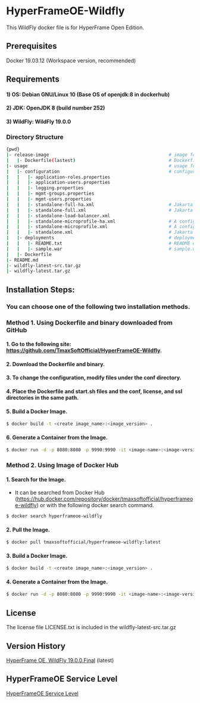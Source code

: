 # HyperFrameOE-Wildfly

This WildFly docker file is for HyperFrame Open Edition.

## Prerequisites

Docker 19.03.12 (Workspace version, recommended)

## Requirements

#### 1) OS: Debian GNU/Linux 10 (Base OS of openjdk:8 in dockerhub)
#### 2) JDK: OpenJDK 8 (build number 252) 
#### 3) WildFly: WildFly 19.0.0 

### Directory Structure

```bash
{pwd}                                                                       
|- release-image                                             # image folder  
|   |- Dockerfile(lastest)                                   # Dockerfile for base wildfly image using openjdk:8 on dockerhub
|- usage                                                     # usage folder  
|   |- configuration                                         # configuration folders
|   |   |- application-roles.properties                     
|   |   |- application-users.properties                      
|   |   |- logging.properties                                
|   |   |- mgmt-groups.properties                            
|   |   |- mgmt-users.properties                             
|   |   |- standalone-full-ha.xml                            # Jakarta Full Platform certified configuration with high availability
|   |   |- standalone-full.xml                               # Jakarta Full Platform certified configuration including all the required technologies
|   |   |- standalone-load-balancer.xml                     
|   |   |- standalone-microprofile-ha.xml                    # A configuration oriented toward microservices, similar to standalone-microprofile.xml but with support for high availability web sessions and distributed Hibernate second level caching.
|   |   |- standalone-microprofile.xml                       # A configuration oriented toward microservices, providing our MicroProfile platform implementations combined with JAX-RS and technologies JAX-RS application’s commonly use to integrate with external services.
|   |   |- standalone.xml                                    # Jakarta web profile certified configuration with the required technologies plus those noted in the table above.
|   |- deployments                                           # deployments folder
|   |   |- README.txt                                        # README of deployments
|   |   |- sample.war                                        # sample.war for deploy
|   |- Dockerfile
|- README.md
|- wildfly-latest-src.tar.gz
|- wildfly-latest.tar.gz
```

## Installation Steps:

### You can choose one of the following two installation methods.

### Method 1. Using Dockerfile and binary downloaded from GitHub

#### 1. Go to the following site: https://github.com/TmaxSoftOfficial/HyperFrameOE-Wildfly.

#### 2. Download the Dockerfile and binary.

#### 3. To change the configuration, modify files under the conf directory.

#### 4. Place the Dockerfile and start.sh files and the conf, license, and ssl directories in the same path.

#### 5. Build a Docker Image.
```bash
$ docker build -t <create image_name>:<image_version> .
```

#### 6. Generate a Container from the Image.
```bash
$ docker run -d -p 8080:8080 -p 9990:9990 -it <image-name>:<image-version> /opt/jboss/wildfly/bin/standalone.sh -b 0.0.0.0 -bmanagement 0.0.0.0
```




### Method 2. Using Image of Docker Hub

#### 1. Search for the Image.
- It can be searched from Docker Hub (https://hub.docker.com/repository/docker/tmaxsoftofficial/hyperframeoe-wildfly) or with the following docker search command.
```bash 
$ docker search hyperframeoe-wildfly
```

#### 2. Pull the Image.
```bash
$ docker pull tmaxsoftofficial/hyperframeoe-wildfly:latest
```

#### 3. Build a Docker Image.
```bash
$ docker build -t <create image_name>:<image_version> .
```

#### 4. Generate a Container from the Image.
```bash
$ docker run -d -p 8080:8080 -p 9990:9990 -it <image-name>:<image-version> /opt/jboss/wildfly/bin/standalone.sh -b 0.0.0.0 -bmanagement 0.0.0.0
```


## License

The license file LICENSE.txt is included in the wildfly-latest-src.tar.gz 

## Version History

[HyperFrame OE, WildFly 19.0.0.Final](https://github.com/TmaxSoftOfficial/HyperFrameOE-Wildfly/blob/master/release-image/Dockerfile "dockerfile link") (latest)

## HyperFrameOE Service Level

[HyperFrameOE Service Level](https://github.com/TmaxSoftOfficial/HyperFrameOE-About/blob/master/ServiceLevel.md)
